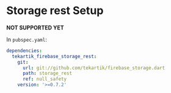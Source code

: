 # Storage rest Setup

**NOT SUPPORTED YET**

In `pubspec.yaml`:

```yaml
dependencies:
  tekartik_firebase_storage_rest:
    git:
      url: git://github.com/tekartik/firebase_storage.dart
      path: storage_rest
      ref: null_safety
    version: '>=0.7.2'
```